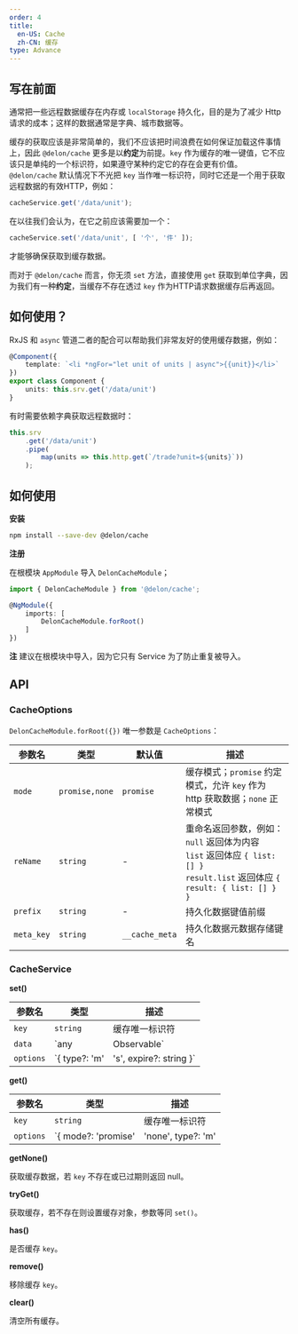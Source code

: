 ```yaml
---
order: 4
title:
  en-US: Cache
  zh-CN: 缓存
type: Advance
---
```


## 写在前面

通常把一些远程数据缓存在内存或 `localStorage` 持久化，目的是为了减少 Http 请求的成本；这样的数据通常是字典、城市数据等。

缓存的获取应该是非常简单的，我们不应该把时间浪费在如何保证加载这件事情上，因此 `@delon/cache` 更多是以**约定**为前提。`key` 作为缓存的唯一键值，它不应该只是单纯的一个标识符，如果遵守某种约定它的存在会更有价值。`@delon/cache` 默认情况下不光把 `key` 当作唯一标识符，同时它还是一个用于获取远程数据的有效HTTP，例如：

```ts
cacheService.get('/data/unit');
```

在以往我们会认为，在它之前应该需要加一个：

```ts
cacheService.set('/data/unit', [ '个', '件' ]);
```

才能够确保获取到缓存数据。

而对于 `@delon/cache` 而言，你无须 `set` 方法，直接使用 `get` 获取到单位字典，因为我们有一种**约定**，当缓存不存在透过 `key` 作为HTTP请求数据缓存后再返回。

## 如何使用？

RxJS 和 `async` 管道二者的配合可以帮助我们非常友好的使用缓存数据，例如：

```ts
@Component({
    template: `<li *ngFor="let unit of units | async">{{unit}}</li>`
})
export class Component {
    units: this.srv.get('/data/unit')
}
```

有时需要依赖字典获取远程数据时：

```ts
this.srv
    .get('/data/unit')
    .pipe(
        map(units => this.http.get(`/trade?unit=${units}`))
    );
```

## 如何使用

**安装**

```bash
npm install --save-dev @delon/cache
```

**注册**

在根模块 `AppModule` 导入 `DelonCacheModule`；

```ts
import { DelonCacheModule } from '@delon/cache';

@NgModule({
    imports: [
        DelonCacheModule.forRoot()
    ]
})
```

**注** 建议在根模块中导入，因为它只有 Service 为了防止重复被导入。

## API

### CacheOptions

`DelonCacheModule.forRoot({})` 唯一参数是 `CacheOptions`：

| 参数名 | 类型 | 默认值 | 描述 |
| ----- | --- | --- | --- |
| `mode` | `promise,none` | `promise` | 缓存模式；`promise` 约定模式，允许 `key` 作为 http 获取数据；`none` 正常模式 |
| `reName` | `string` | - | 重命名返回参数，例如：<br> `null` 返回体为内容<br>`list` 返回体应 `{ list: [] }`<br>`result.list` 返回体应 `{ result: { list: [] } }` |
| `prefix` | `string` | - | 持久化数据键值前缀 |
| `meta_key` | `string` | `__cache_meta` | 持久化数据元数据存储键名 |

### CacheService

**set()**

| 参数名 | 类型 | 描述 |
| ----- | --- | --- |
| `key` | `string` | 缓存唯一标识符 |
| `data` | `any | Observable<any>` | 缓存数据源 |
| `options` | `{ type?: 'm' | 's', expire?: string }` | `type` 存储类型，'m' 表示内存，'s' 表示持久<br>`expire` 过期时间，例如：`10s` 10秒，单位值等同[moment](http://momentjs.cn/docs/#/manipulating/add/) |

**get()**

| 参数名 | 类型 | 描述 |
| ----- | --- | --- |
| `key` | `string` | 缓存唯一标识符 |
| `options` | `{ mode?: 'promise' | 'none', type?: 'm' | 's', expire?: string }` | `mode` 指定获取缓存的模式<br>`type` 存储类型，'m' 表示内存，'s' 表示持久<br>`expire` 过期时间，例如：`10s` 10秒，单位值等同[moment](http://momentjs.cn/docs/#/manipulating/add/) |

**getNone()**

获取缓存数据，若 `key` 不存在或已过期则返回 null。

**tryGet()**

获取缓存，若不存在则设置缓存对象，参数等同 `set()`。

**has()**

是否缓存 `key`。

**remove()**

移除缓存 `key`。

**clear()**

清空所有缓存。
